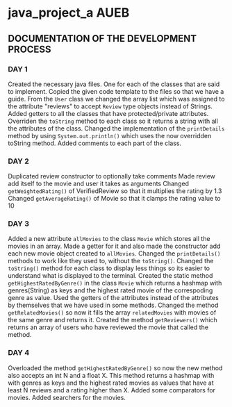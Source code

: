# java_project_a AUEB

## DOCUMENTATION OF THE DEVELOPMENT PROCESS

### DAY 1
Created the necessary java files. One for each of the classes that are said to implement. Copied the given code template to the files so that we have a guide. From the `User` class we changed the array list which was assigned to the attribute "reviews" to accept `Review` type objects instead of Strings. Added getters to all the classes that have protected/private attributes. Overriden the `toString` method to each class so it returns a string with all the attributes of the class. Changed the implementation of the `printDetails` method by using `System.out.println()` which uses the now overridden toString method. Added comments to each part of the class.

### DAY 2
Duplicated review constructor to optionally take comments
Made review add itself to the movie and user it takes as arguments
Changed `getWeightedRating()` of VerifiedReview so that it multiplies the rating by 1.3
Changed `getAverageRating()` of Movie so that it clamps the rating value to 10

### DAY 3
Added a new attribute `allMovies` to the class `Movie` which stores all the movies in an array. Made a getter for it and also made the constructor add each new movie object created to `allMovies`. Changed the `printDetails()` methods to work like they used to, without the `toString()`. Changed the `toString()` method for each class to display less things so its easier to understand what is displayed to the terminal. Created the static method `getHighestRatedByGenre()` in the class `Movie` which returns a hashmap with genres(String) as keys and the highest rated movie of the correspoding genre as value. Used the getters of the attributes instead of the attributes by themselves that we have used in some methods. Changed the method `getRelatedMovies()` so now it fills the array `relatedMovies` with movies of the same genre and returns it. Created the method `getReviewers()` which returns an array of users who have reviewed the movie that called the method.

### DAY 4
Overloaded the method `getHighestRatedByGenre()` so now the new method also accepts an int N and a float X. This method returns a hashmap with with genres as keys and the highest rated movies as values that have at least N reviews and a rating higher than X. Added some comparators for movies. Added searchers for the movies.